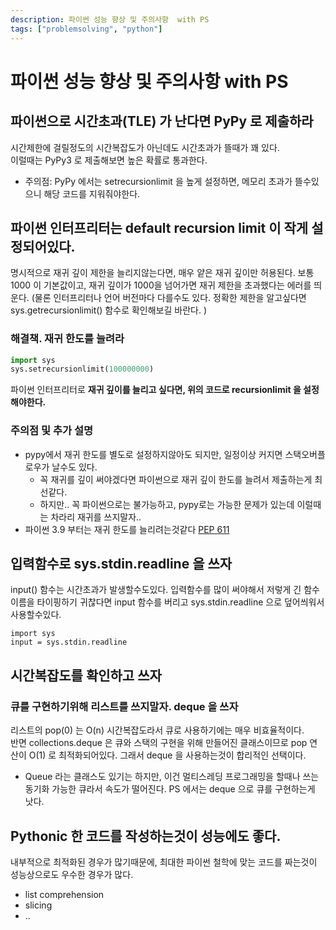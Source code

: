 ```yaml
---
description: 파이썬 성능 향상 및 주의사항  with PS
tags: ["problemsolving", "python"]
---
```

# 파이썬 성능 향상 및 주의사항  with PS

## 파이썬으로 시간초과(TLE) 가 난다면 PyPy 로 제출하라 

시간제한에 걸릴정도의 시간복잡도가 아닌데도 시간초과가 뜰때가 꽤 있다.  
이럴때는 PyPy3 로 제출해보면 높은 확률로 통과한다.

- 주의점: PyPy 에서는 setrecursionlimit 을 높게 설정하면, 메모리 초과가 뜰수있으니 해당 코드를 지워줘야한다. 

## 파이썬 인터프리터는 default recursion limit 이 작게 설정되어있다.   

명시적으로 재귀 깊이 제한을 늘리지않는다면, 매우 얕은 재귀 깊이만 허용된다. 
보통 1000 이 기본값이고, 재귀 깊이가 1000을 넘어가면 재귀 제한을 초과했다는 에러를 띄운다.
(물론 인터프리터나 언어 버전마다 다를수도 있다. 정확한 제한을 알고싶다면 sys.getrecursionlimit() 함수로 확인해보길 바란다. )


### 해결책. 재귀 한도를 늘려라 
```python
import sys
sys.setrecursionlimit(100000000)
``` 

파이썬 인터프리터로 **재귀 깊이를 늘리고 싶다면, 위의 코드로 recursionlimit 을 설정해야한다.**

### 주의점 및 추가 설명
 
- pypy에서 재귀 한도를 별도로 설정하지않아도 되지만, 일정이상 커지면 스택오버플로우가 날수도 있다.
    - 꼭 재귀를 깊이 써야겠다면 파이썬으로 재귀 깊이 한도를 늘려서 제출하는게 최선같다. 
    - 하지만.. 꼭 파이썬으로는 불가능하고, pypy로는 가능한 문제가 있는데 이럴때는 차라리 재귀를 쓰지말자..
- 파이썬 3.9 부터는 재귀 한도를 늘리려는것같다 [PEP 611](https://www.python.org/dev/peps/pep-0611/)

## 입력함수로 sys.stdin.readline 을 쓰자 

input() 함수는 시간초과가 발생할수도있다. 입력함수를 많이 써야해서 저렇게 긴 함수이름을 타이핑하기 귀찮다면 input 함수를 버리고 sys.stdin.readline 으로 덮어씌워서 사용할수있다. 

```python3
import sys
input = sys.stdin.readline
```

## 시간복잡도를 확인하고 쓰자

### 큐를 구현하기위해 리스트를 쓰지말자. deque 을 쓰자

리스트의 pop(0) 는 O(n) 시간복잡도라서 큐로 사용하기에는 매우 비효율적이다.  
반면 collections.deque 은 큐와 스택의 구현을 위해 만들어진 클래스이므로 pop 연산이 O(1) 로 최적화되어있다. 
그래서 deque 을 사용하는것이 합리적인 선택이다.  

- Queue 라는 클래스도 있기는 하지만, 이건 멀티스레딩 프로그래밍을 할때나 쓰는 동기화 가능한 큐라서 속도가 떨어진다. PS 에서는 deque 으로 큐를 구현하는게 낫다.

## Pythonic 한 코드를 작성하는것이 성능에도 좋다. 

내부적으로 최적화된 경우가 많기때문에, 최대한 파이썬 철학에 맞는 코드를 짜는것이 성능상으로도 우수한 경우가 많다. 

- list comprehension 
- slicing
- ..
